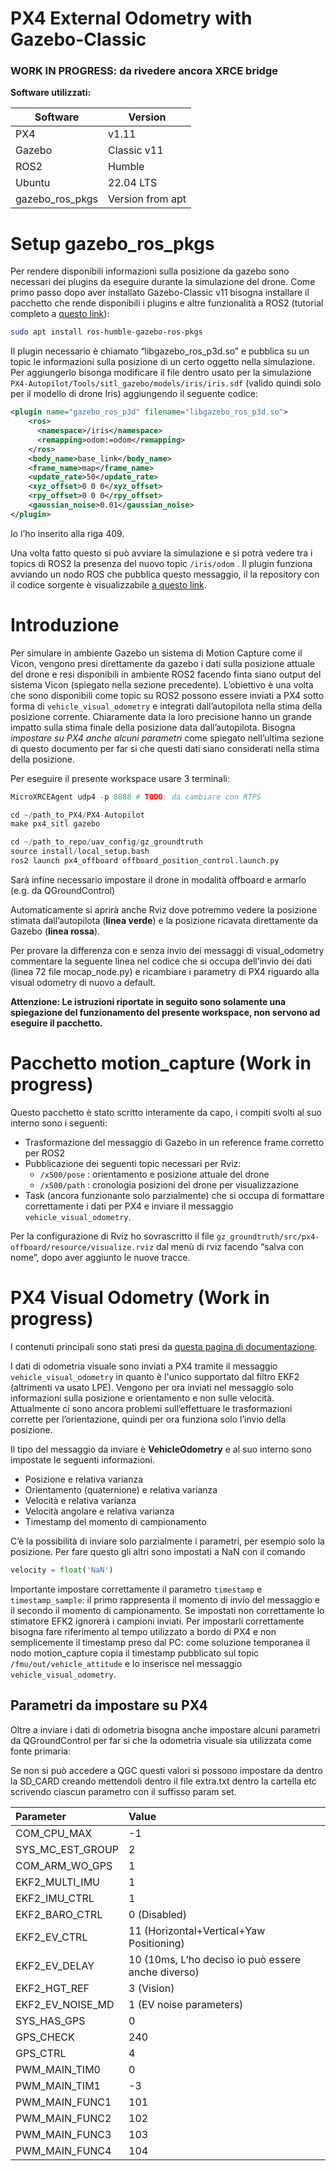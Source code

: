 # PX4 External Odometry with Gazebo-Classic

### WORK IN PROGRESS: da rivedere ancora XRCE bridge
**Software utilizzati:** 

| Software | Version |
| --- | --- |
| PX4 | v1.11 |
| Gazebo | Classic v11 |
| ROS2 | Humble |
| Ubuntu | 22.04 LTS |
| gazebo_ros_pkgs | Version from apt |

# Setup gazebo_ros_pkgs

Per rendere disponibili informazioni sulla posizione da gazebo sono necessari dei plugins da eseguire durante la simulazione del drone. Come primo passo dopo aver installato Gazebo-Classic v11 bisogna installare il pacchetto che rende disponibili i plugins e altre funzionalità a ROS2 (tutorial completo a [questo link](https://classic.gazebosim.org/tutorials?tut=ros2_installing&cat=connect_ros)):

```bash
sudo apt install ros-humble-gazebo-ros-pkgs
```

Il plugin necessario è chiamato “libgazebo_ros_p3d.so” e pubblica su un topic le informazioni sulla posizione di un certo oggetto nella simulazione. Per aggiungerlo bisonga modificare il file dentro usato per la simulazione `PX4-Autopilot/Tools/sitl_gazebo/models/iris/iris.sdf` (valido quindi solo per il modello di drone Iris) aggiungendo il seguente codice: 

```xml
<plugin name="gazebo_ros_p3d" filename="libgazebo_ros_p3d.so">
	<ros>
	  <namespace>/iris</namespace>
	  <remapping>odom:=odom</remapping>
	</ros>
	<body_name>base_link</body_name>
	<frame_name>map</frame_name>
	<update_rate>50</update_rate>
	<xyz_offset>0 0 0</xyz_offset>
	<rpy_offset>0 0 0</rpy_offset>
	<gaussian_noise>0.01</gaussian_noise>
</plugin>
```

Io l’ho inserito alla riga 409.

Una volta fatto questo si può avviare la simulazione e si potrà vedere tra i topics di ROS2 la presenza del nuovo topic `/iris/odom` . Il plugin funziona avviando un nodo ROS che pubblica questo messaggio, il la repository con il codice sorgente è visualizzabile [a questo link](https://github.com/ros-simulation/gazebo_ros_pkgs). 

# Introduzione

Per simulare in ambiente Gazebo un sistema di Motion Capture come il Vicon, vengono presi direttamente da gazebo i dati sulla posizione attuale del drone e resi disponibili in ambiente ROS2 facendo finta siano output del sistema Vicon (spiegato nella sezione precedente). L’obiettivo è una volta che sono disponibili come topic su ROS2 possono essere inviati a PX4 sotto forma di `vehicle_visual_odometry` e integrati dall’autopilota nella stima della posizione corrente. Chiaramente data la loro precisione hanno un grande impatto sulla stima finale della posizione data dall’autopilota. Bisogna *impostare su PX4 anche alcuni parametri* come spiegato nell’ultima sezione di questo documento per far si che questi dati siano considerati nella stima della posizione. 

Per eseguire il presente workspace usare 3 terminali:

```python
MicroXRCEAgent udp4 -p 8888 # TODO: da cambiare con RTPS
```

```python
cd ~/path_to_PX4/PX4-Autopilot
make px4_sitl gazebo
```

```python
cd ~/path_to_repo/uav_config/gz_groundtruth
source install/local_setup.bash
ros2 launch px4_offboard offboard_position_control.launch.py
```

Sarà infine necessario impostare il drone in modalità offboard e armarlo (e.g. da QGroundControl)

Automaticamente si aprirà anche Rviz dove potremmo vedere la posizione stimata dall’autopilota (**linea verde**) e la posizione ricavata direttamente da Gazebo (**linea rossa**).

Per provare la differenza con e senza invio dei messaggi di visual_odometry commentare la seguente linea nel codice che si occupa dell’invio dei dati (linea 72 file mocap_node.py) e ricambiare i parametry di PX4 riguardo alla visual odometry di nuovo a default. 

**Attenzione: Le istruzioni riportate in seguito sono solamente una spiegazione del funzionamento del presente workspace, non servono ad eseguire il pacchetto.** 

# Pacchetto motion_capture (Work in progress)

Questo pacchetto è stato scritto interamente da capo, i compiti svolti al suo interno sono i seguenti:

- Trasformazione del messaggio di Gazebo in un reference frame corretto per ROS2
- Pubblicazione dei seguenti topic necessari per Rviz:
    - `/x500/pose` : orientamento e posizione attuale del drone
    - `/x500/path` : cronologia posizioni del drone per visualizzazione
- Task (ancora funzionante solo parzialmente) che si occupa di formattare correttamente i dati per PX4 e inviare il messaggio `vehicle_visual_odometry`.

Per la configurazione di Rviz ho sovrascritto il file `gz_groundtruth/src/px4-offboard/resource/visualize.rviz` dal menù di rviz facendo “salva con nome”, dopo aver aggiunto le nuove tracce.

# PX4 Visual Odometry (Work in progress)

I contenuti principali sono stati presi da [questa pagina di documentazione](https://dev.px4.io/v1.11_noredirect/en/ros/external_position_estimation.html). 

I dati di odometria visuale sono inviati a PX4 tramite il messaggio `vehicle_visual_odometry` in quanto è l'unico supportato dal filtro EKF2 (altrimenti va usato LPE). Vengono per ora inviati nel messaggio solo informazioni sulla posizione e orientamento e non sulle velocità. Attualmente ci sono ancora problemi sull’effettuare le trasformazioni corrette per l’orientazione, quindi per ora funziona solo l’invio della posizione. 

Il tipo del messaggio da inviare è **VehicleOdometry** e al suo interno sono impostate le seguenti informazioni.

- Posizione e relativa varianza
- Orientamento (quaternione) e relativa varianza
- Velocità e relativa varianza
- Velocità angolare e relativa varianza
- Timestamp del momento di campionamento

C’è la possibilità di inviare solo parzialmente i parametri, per esempio solo la posizione. Per fare questo gli altri sono impostati a NaN con il comando  

```python
velocity = float('NaN')
```

Importante impostare correttamente il parametro `timestamp` e `timestamp_sample`: il primo rappresenta il momento di invio del messaggio e il secondo il momento di campionamento. Se impostati non correttamente lo stimatore EFK2 ignorerà i campioni inviati. Per impostarli correttamente bisogna fare riferimento al tempo utilizzato a bordo di PX4 e non semplicemente il timestamp preso dal PC: come soluzione temporanea il nodo motion_capture copia il timestamp pubblicato sul topic `/fmu/out/vehicle_attitude` e lo inserisce nel messaggio `vehicle_visual_odometry`. 

## Parametri da impostare su PX4

Oltre a inviare i dati di odometria bisogna anche impostare alcuni parametri da QGroundControl per far si che la odometria visuale sia utilizzata come fonte primaria:

Se non si può accedere a QGC questi valori si possono impostare da dentro la SD_CARD creando mettendoli dentro il file extra.txt dentro la cartella etc scrivendo ciascun parametro con il suffisso param set.

|**Parameter**| **Value**|
|:---|:---|
|COM_CPU_MAX | -1|
|SYS_MC_EST_GROUP | 2|
|COM_ARM_WO_GPS | 1|
|EKF2_MULTI_IMU | 1|
|EKF2_IMU_CTRL | 1|
|EKF2_BARO_CTRL | 0 (Disabled)|
|EKF2_EV_CTRL | 11 (Horizontal+Vertical+Yaw Positioning)|
|EKF2_EV_DELAY | 10 (10ms, L’ho deciso io può essere anche diverso)|
|EKF2_HGT_REF | 3 (Vision)|
|EKF2_EV_NOISE_MD | 1 (EV noise parameters)|
|SYS_HAS_GPS | 0|
|GPS_CHECK | 240|
|GPS_CTRL | 4|
PWM_MAIN_TIM0| 0|
PWM_MAIN_TIM1| -3|
PWM_MAIN_FUNC1| 101|
PWM_MAIN_FUNC2| 102|
PWM_MAIN_FUNC3| 103|
PWM_MAIN_FUNC4| 104|
